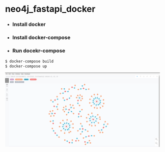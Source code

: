 # neo4j_fastapi_docker

* ### Install docker
  
* ### Install docker-compose

* ### Run docekr-compose

```shell
$ docker-compose build
$ docker-compose up
```

![alt text](./static/graph.png)
